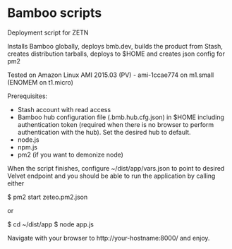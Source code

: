 # Bamboo scripts
Deployment script for ZETN

Installs Bamboo globally, deploys bmb.dev, builds the product from Stash, creates distribution tarballs, deploys to $HOME and creates json config for pm2

Tested on Amazon Linux AMI 2015.03 (PV) - ami-1ccae774 on m1.small (ENOMEM on t1.micro)

Prerequisites:
* Stash account with read access
* Bamboo hub configuration file (.bmb.hub.cfg.json) in $HOME including authentication token (required when there is no browser to perform authentication with the hub). Set the desired hub to default.
* node.js
* npm.js
* pm2 (if you want to demonize node)

When the script finishes, configure ~/dist/app/vars.json to point to desired Velvet endpoint and you should be able to run the application by calling either

$ pm2 start zeteo.pm2.json

or

$ cd ~/dist/app
$ node app.js

Navigate with your browser to http://your-hostname:8000/ and enjoy.